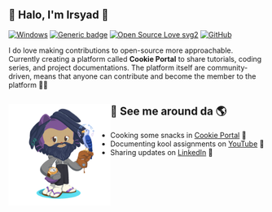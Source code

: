 ## :blossom: Halo, I'm Irsyad :tulip:
[![Windows](https://svgshare.com/i/ZhY.svg)](https://svgshare.com/i/ZhY.svg)
[![Generic badge](https://img.shields.io/badge/kernel-WSL-<COLOR>.svg)](https://shields.io/)
[![Open Source Love svg2](https://badges.frapsoft.com/os/v2/open-source.svg?v=103)](https://github.com/ellerbrock/open-source-badges/)
[![GitHub](https://img.shields.io/badge/--181717?logo=github&logoColor=ffffff)](https://github.com/)


I do love making contributions to open-source more approachable. Currently creating a platform called <strong>Cookie Portal</strong> to share tutorials, coding series, and project documentations. The platform itself are community-driven, means that anyone can contribute and become the member to the platform :muscle::wave:


## :raised_hands: See me around da 🌎 <img align="left" width="200" height="200" src="octocat.gif?raw=true">
- Cooking some snacks in <a href="https://www.hotpotcookie.github.io">Cookie Portal</a> :cookie:
- Documenting kool assignments on <a href="https://codepen.io/m0nica">YouTube</a> :baby_chick:
- Sharing updates on <a href="https://www.linkedin.com/in/mnurirsyad/">LinkedIn</a> :bell:
